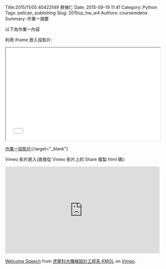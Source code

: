 Title:2015/11/05 40423149 蔡悌仁
Date: 2015-09-19 11:41
Category: Python
Tags: pelican, publishing
Slug: 2015cp_hw_w4
Authors: coursemdetw
Summary: 作業一摘要

以下為作業一內容

利用 iframe 嵌入投影片:

<iframe src="40423149_cp_w4_p.html" width="500" height="300"></iframe>

[作業一投影片](40423149_cp_w4_p.html){:target="_blank"}


Vimeo 影片嵌入(直接從 Vimeo 影片上的 Share 複製 html 碼):

<iframe src="https://player.vimeo.com/video/137724068" width="500" height="281" frameborder="0" webkitallowfullscreen mozallowfullscreen allowfullscreen></iframe> <p><a href="https://vimeo.com/137724068">Welcome Speech</a> from <a href="https://vimeo.com/user24079973">虎尾科大機械設計工程系 KMOL</a> on <a href="https://vimeo.com">Vimeo</a>.</p>
